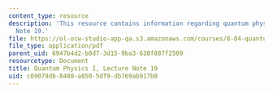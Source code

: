 ```yaml
---
content_type: resource
description: 'This resource contains information regarding quantum physics: Lecture
  Note 19.'
file: https://ol-ocw-studio-app-qa.s3.amazonaws.com/courses/8-04-quantum-physics-i-spring-2016/c09079d68480a8505df9db769ab917b8_MIT8_04S16_LecNotes19.pdf
file_type: application/pdf
parent_uid: 6947b4d2-b0d7-3d15-9ba3-638f887f2509
resourcetype: Document
title: Quantum Physics I, Lecture Note 19
uid: c09079d6-8480-a850-5df9-db769ab917b8
---
```

